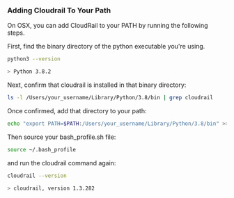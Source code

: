 ### Adding Cloudrail To Your Path
On OSX, you can add CloudRail to your PATH by running the following steps.

First, find the binary directory of the python executable you're using.

```bash
python3 --version

> Python 3.8.2
```

Next, confirm that cloudrail is installed in that binary directory:

```bash
ls -l /Users/your_username/Library/Python/3.8/bin | grep cloudrail
```

Once confirmed, add that directory to your path:
```bash
echo "export PATH=$PATH:/Users/your_username/Library/Python/3.8/bin" >> ~/.bash_profile
```

Then source your bash_profile.sh file:
```bash
source ~/.bash_profile
```

and run the cloudrail command again:
```bash
cloudrail --version

> cloudrail, version 1.3.282
```
